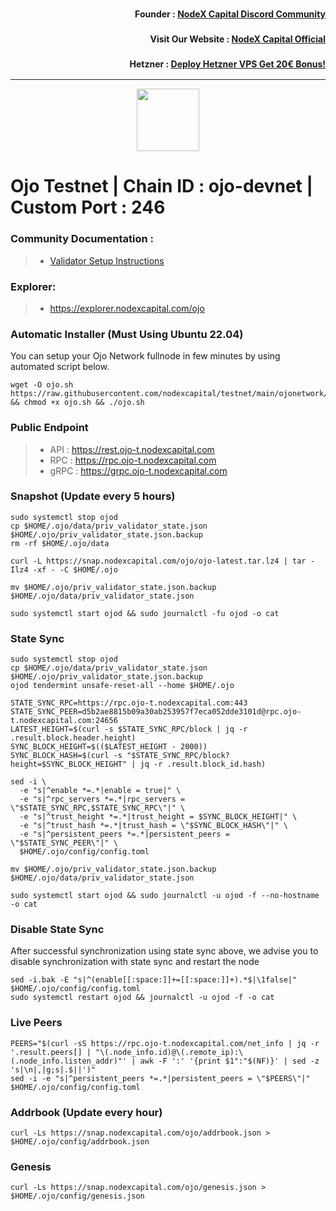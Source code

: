<h3><p style="font-size:14px" align="right">Founder :
<a href="https://discord.gg/nodexcapital" target="_blank">NodeX Capital Discord Community</a></p></h3>
<h3><p style="font-size:14px" align="right">Visit Our Website :
<a href="https://discord.gg/nodexcapital" target="_blank">NodeX Capital Official</a></p></h3>
<h3><p style="font-size:14px" align="right">Hetzner :
<a href="https://hetzner.cloud/?ref=bMTVi7dcwSgA" target="_blank">Deploy Hetzner VPS Get 20€ Bonus!</a></h3>
<hr>

<p align="center">
  <img height="100" height="auto" src="https://polkachu.com/images/chains/ojo.png">
</p>

# Ojo Testnet | Chain ID : ojo-devnet | Custom Port : 246

### Community Documentation :
>- [Validator Setup Instructions](https://polkachu.com/testnets/ojo)

### Explorer:
>-  https://explorer.nodexcapital.com/ojo

### Automatic Installer (Must Using Ubuntu 22.04)
You can setup your Ojo Network fullnode in few minutes by using automated script below.
```
wget -O ojo.sh https://raw.githubusercontent.com/nodexcapital/testnet/main/ojonetwork/ojo.sh && chmod +x ojo.sh && ./ojo.sh
```
### Public Endpoint

>- API : https://rest.ojo-t.nodexcapital.com
>- RPC : https://rpc.ojo-t.nodexcapital.com
>- gRPC : https://grpc.ojo-t.nodexcapital.com

### Snapshot (Update every 5 hours)
```
sudo systemctl stop ojod
cp $HOME/.ojo/data/priv_validator_state.json $HOME/.ojo/priv_validator_state.json.backup
rm -rf $HOME/.ojo/data

curl -L https://snap.nodexcapital.com/ojo/ojo-latest.tar.lz4 | tar -Ilz4 -xf - -C $HOME/.ojo

mv $HOME/.ojo/priv_validator_state.json.backup $HOME/.ojo/data/priv_validator_state.json

sudo systemctl start ojod && sudo journalctl -fu ojod -o cat
```

### State Sync
```
sudo systemctl stop ojod
cp $HOME/.ojo/data/priv_validator_state.json $HOME/.ojo/priv_validator_state.json.backup
ojod tendermint unsafe-reset-all --home $HOME/.ojo

STATE_SYNC_RPC=https://rpc.ojo-t.nodexcapital.com:443
STATE_SYNC_PEER=d5b2ae8815b09a30ab253957f7eca052dde3101d@rpc.ojo-t.nodexcapital.com:24656
LATEST_HEIGHT=$(curl -s $STATE_SYNC_RPC/block | jq -r .result.block.header.height)
SYNC_BLOCK_HEIGHT=$(($LATEST_HEIGHT - 2000))
SYNC_BLOCK_HASH=$(curl -s "$STATE_SYNC_RPC/block?height=$SYNC_BLOCK_HEIGHT" | jq -r .result.block_id.hash)

sed -i \
  -e "s|^enable *=.*|enable = true|" \
  -e "s|^rpc_servers *=.*|rpc_servers = \"$STATE_SYNC_RPC,$STATE_SYNC_RPC\"|" \
  -e "s|^trust_height *=.*|trust_height = $SYNC_BLOCK_HEIGHT|" \
  -e "s|^trust_hash *=.*|trust_hash = \"$SYNC_BLOCK_HASH\"|" \
  -e "s|^persistent_peers *=.*|persistent_peers = \"$STATE_SYNC_PEER\"|" \
  $HOME/.ojo/config/config.toml

mv $HOME/.ojo/priv_validator_state.json.backup $HOME/.ojo/data/priv_validator_state.json

sudo systemctl start ojod && sudo journalctl -u ojod -f --no-hostname -o cat
```

### Disable State Sync 
After successful synchronization using state sync above, we advise you to disable synchronization with state sync and restart the node
```
sed -i.bak -E "s|^(enable[[:space:]]+=[[:space:]]+).*$|\1false|" $HOME/.ojo/config/config.toml
sudo systemctl restart ojod && journalctl -u ojod -f -o cat
```

### Live Peers
```
PEERS="$(curl -sS https://rpc.ojo-t.nodexcapital.com/net_info | jq -r '.result.peers[] | "\(.node_info.id)@\(.remote_ip):\(.node_info.listen_addr)"' | awk -F ':' '{print $1":"$(NF)}' | sed -z 's|\n|,|g;s|.$||')"
sed -i -e "s|^persistent_peers *=.*|persistent_peers = \"$PEERS\"|" $HOME/.ojo/config/config.toml
```
### Addrbook (Update every hour)
```
curl -Ls https://snap.nodexcapital.com/ojo/addrbook.json > $HOME/.ojo/config/addrbook.json
```
### Genesis
```
curl -Ls https://snap.nodexcapital.com/ojo/genesis.json > $HOME/.ojo/config/genesis.json
```